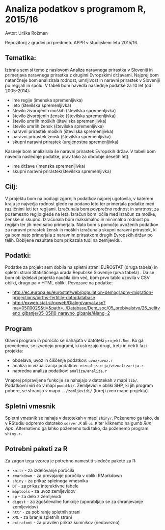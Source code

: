 # Analiza podatkov s programom R, 2015/16

Avtor: Urška Rožman


Repozitorij z gradivi pri predmetu APPR v študijskem letu 2015/16.

## Tematika: 

Izbrala sem si temo z naslovom Analiza naravnega prirastka v Sloveniji in primerjava naravnega prirastka z drugimi Evropskimi državami. Najprej bom natančneje bom analizirala rodnost, umrljivost in naravni prirastek v Sloveniji po regijah in spolu. V tabeli bom navedla naslednje podatke za 10 let (od 2005-2014):
 - ime regije (imenska spremenljivka)
 - leto (številska spremenljivka)
 - število živorojenih moških (številska spremenljivka)
 - število živorojenih ženske (številska spremenljivka)
 - število umrlih moških (številska spremenljivka)
 - število umrlih žensk (številska spremenljivka)
 - naravni prirastek moških (številska spremenljivka)
 - naravni prirastek žensk (številska spremenljivka)
 - skupni naravni prirastek (urejenostna spremenljivka)

Kasneje bom analizirala še naravni prirastek Evropskih držav. V tabeli bom navedla naslednje podatke, prav tako za obdobje desetih let):
- ime države (imenska spremenljivka)
- skupni naravni prirastek(številska spremenljivka)


## Cilj:

V projektu bom na podlagi zgornjih podatkov najprej ugotovila, v katerem kraju je največja rodnost glede na podano leto ter primerjala podatke med različnimi leti ter regijami. Izračunala bom povprečno rodnost in smrtnost za posamezno regijo glede na leta. Izračun bom ločila med izračun za moške, ženske in skupno. 
Izračunala bom maksimalno in minimalno rodnost po regijah ter jih med sabo primerjala.
Nato bom s pomočjo uvoženih podatkov za naravni prirastek žensk in moških izračunala skupni naravni prirastek, ki ga bom nato primerjala z naravnim prirastkom drugih Evropskih držav po telih. Dobljene rezultate bom prikazala tudi na zemljevidu.
 
## Podatki:
Podatke za projekt sem dobila na spletni strani EUROSTAT (druga tabela) in spletni strani Statističnega urada Republike Slovenije (prva tabela) . Da se bom ob izdelavi projekta naučila čim več, bom prvo tablo uzovila v CSV obliki, drugo pa v HTML obliki. 
Povezave na podatke:
- http://ec.europa.eu/eurostat/web/population-demography-migration-projections/births-fertitily-data/database
- http://pxweb.stat.si/pxweb/Dialog/varval.asp?ma=05I1002S&ti=&path=../Database/Dem_soc/05_prebivalstvo/25_selitveno_gibanje/05_05I10_naravno_gibanje/&lang=2

## Program

Glavni program in poročilo se nahajata v datoteki `projekt.Rmd`. Ko ga prevedemo,
se izvedejo programi, ki ustrezajo drugi, tretji in četrti fazi projekta:

* obdelava, uvoz in čiščenje podatkov: `uvoz/uvoz.r`
* analiza in vizualizacija podatkov: `vizualizacija/vizualizacija.r`
* napredna analiza podatkov: `analiza/analiza.r`

Vnaprej pripravljene funkcije se nahajajo v datotekah v mapi `lib/`. Podatkovni
viri so v mapi `podatki/`. Zemljevidi v obliki SHP, ki jih program pobere, se
shranijo v mapo `../zemljevidi/` (torej izven mape projekta).

## Spletni vmesnik

Spletni vmesnik se nahaja v datotekah v mapi `shiny/`. Poženemo ga tako, da v
RStudiu odpremo datoteko `server.R` ali `ui.R` ter kliknemo na gumb *Run App*.
Alternativno ga lahko poženemo tudi tako, da poženemo program `shiny.r`.

## Potrebni paketi za R

Za zagon tega vzorca je potrebno namestiti sledeče pakete za R:

* `knitr` - za izdelovanje poročila
* `rmarkdown` - za prevajanje poročila v obliki RMarkdown
* `shiny` - za prikaz spletnega vmesnika
* `DT` - za prikaz interaktivne tabele
* `maptools` - za uvoz zemljevidov
* `sp` - za delo z zemljevidi
* `digest` - za zgoščevalne funkcije (uporabljajo se za shranjevanje zemljevidov)
* `httr` - za pobiranje spletnih strani
* `XML` - za branje spletnih strani
* `extrafont` - za pravilen prikaz šumnikov (neobvezno)
